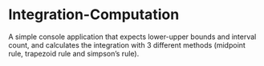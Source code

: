 # Integration-Computation
A simple console application that expects lower-upper bounds and interval count, and calculates the integration with 3 different methods (midpoint rule, trapezoid rule and simpson’s rule).

